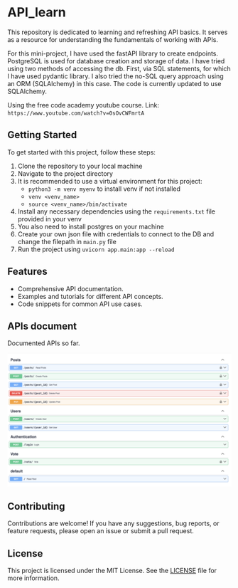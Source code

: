 # API_learn

This repository is dedicated to learning and refreshing API basics. It serves as a resource for understanding the fundamentals of working with APIs.

For this mini-project, I have used the fastAPI library to create endpoints. PostgreSQL is used for database creation and storage
of data. I have tried using two methods of accessing the db. First, via SQL statements, for which I have used pydantic library.
I also tried the no-SQL query approach using an ORM (SQLAlchemy) in this case. The code is currently updated to use SQLAlchemy.

Using the free code academy youtube course. Link: `https://www.youtube.com/watch?v=0sOvCWFmrtA`

## Getting Started

To get started with this project, follow these steps:

1. Clone the repository to your local machine
2. Navigate to the project directory
3. It is recommended to use a virtual environment for this project:
    * `python3 -m venv myenv` to install venv if not installed
    * `venv <venv_name>`
    * `source <venv_name>/bin/activate` 
4. Install any necessary dependencies using the `requirements.txt` file provided in your venv
5. You also need to install postgres on your machine
6. Create your own json file with credentials to connect to the DB and change the filepath in `main.py` file
7. Run the project using `uvicorn app.main:app --reload`

## Features

- Comprehensive API documentation.
- Examples and tutorials for different API concepts.
- Code snippets for common API use cases.

## APIs document

Documented APIs so far.

![alt text](images/doc_image.png)

## Contributing

Contributions are welcome! If you have any suggestions, bug reports, or feature requests, please open an issue or submit a pull request.

## License

This project is licensed under the MIT License. See the [LICENSE](LICENSE) file for more information.
